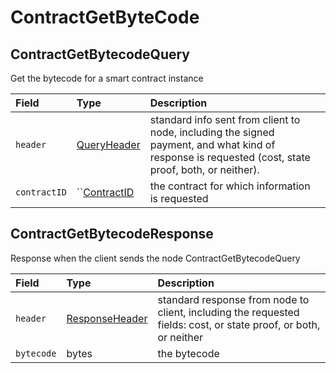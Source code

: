 # ContractGetByteCode

## ContractGetBytecodeQuery

Get the bytecode for a smart contract instance

| Field | Type | Description |
| :--- | :--- | :--- |
| `header` | [QueryHeader](../miscellaneous/queryheader.md) | standard info sent from client to node, including the signed payment, and what kind of response is requested \(cost, state proof, both, or neither\). |
| `contractID` | \`\`[ContractID](../basic-types/contractid.md) | the contract for which information is requested |

## ContractGetBytecodeResponse

Response when the client sends the node ContractGetBytecodeQuery

| Field | Type | Description |
| :--- | :--- | :--- |
| `header` | [ResponseHeader](../miscellaneous/responseheader.md) | standard response from node to client, including the requested fields: cost, or state proof, or both, or neither |
| `bytecode` | bytes | the bytecode |



